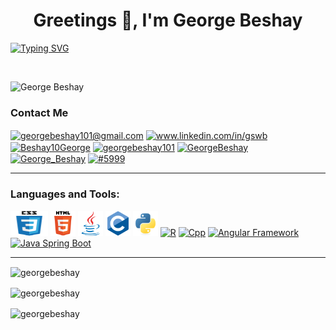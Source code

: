 <h1 align="center">Greetings 👋, I'm George Beshay</h1>
<!-- <h3 align="center"><i>A Passionate Student At The Department Of Computer and Systems Engineering, From Alexandria - Egypt.</i></h3> -->

[![Typing SVG](https://readme-typing-svg.herokuapp.com?size=27&duration=10000&center=true&vCenter=true&multiline=true&width=1000&lines=A+Passionate+Computer+Engineering+Student+From+Egypt)](https://git.io/typing-svg)

<br>

<!-- ![Learning](https://readme-typing-svg.herokuapp.com?lines=I%E2%80%99m+currently+learning+CSS) -->

<!-- ![Skills](https://readme-typing-svg.herokuapp.com?width=850&lines=My+Skills+are%3A+C%2C+Java%2C+R%2C+Python+HTML) -->

<p align="left"><img src="https://github-profile-trophy.vercel.app/?username=georgebeshay&theme=radical" alt="George Beshay" /></p>

<h3 align="left">Contact Me</h3>
<p align="left">
<a href="mailto:georgebeshay101@gmail.com" target="blank"><img align="center" src="https://cdn.liveagent.com/app/uploads/2020/11/Gmail-logo.png" alt="georgebeshay101@gmail.com" height="30" width="40" /></a>
<a href="https://www.linkedin.com/in/gswb" target="blank"><img align="center" src="https://cdn-icons-png.flaticon.com/512/174/174857.png" alt="www.linkedin.com/in/gswb" 
                                                       height="30" width="30" /></a>
<a href="https://twitter.com/Beshay10George" target="blank"><img align="center" src="https://raw.githubusercontent.com/rahuldkjain/github-profile-readme-generator/master/src/images/icons/Social/twitter.svg" alt="Beshay10George" height="30" width="40" /></a>
<a href="https://www.hackerrank.com/georgebeshay101" target="blank"><img align="center" src="https://raw.githubusercontent.com/rahuldkjain/github-profile-readme-generator/master/src/images/icons/Social/hackerrank.svg" alt="georgebeshay101" height="30" width="40" /></a>
<a href="https://codeforces.com/profile/GeorgeBeshay" target="_blank"><img align="center" src="https://raw.githubusercontent.com/rahuldkjain/github-profile-readme-generator/master/src/images/icons/Social/codeforces.svg" alt="GeorgeBeshay" height="30" width="40" /></a>
<a href="https://www.leetcode.com/George_Beshay" target="_blank"><img align="center" src="https://raw.githubusercontent.com/rahuldkjain/github-profile-readme-generator/master/src/images/icons/Social/leet-code.svg" alt="George_Beshay" height="30" width="40" /></a>
<a href="https://discord.gg/#5999" target="blank"><img align="center" src="https://discord.com/assets/3437c10597c1526c3dbd98c737c2bcae.svg" alt="#5999" height="30" width="30" /></a>
</p>

---

<h3 align="left">Languages and Tools:</h3>
<p align="left">
<a href="https://www.w3schools.com/css/default.asp" target="_blank"><img src="https://raw.githubusercontent.com/devicons/devicon/master/icons/css3/css3-original-wordmark.svg" alt="CSS3" width="60" height="40"/></a>
<a href="https://www.w3.org/html/" target="_blank"><img src="https://raw.githubusercontent.com/devicons/devicon/master/icons/html5/html5-original-wordmark.svg" alt="HTML5" width="40" height="40"/></a>
<a href="https://www.java.com" target="_blank"><img src="https://raw.githubusercontent.com/devicons/devicon/master/icons/java/java-original.svg" alt="Java" width="40" height="40" /></a>
<a href="https://www.cprogramming.com" target="_blank"><img src="https://raw.githubusercontent.com/devicons/devicon/master/icons/c/c-original.svg" alt="C" width="40" height="40" /></a>
<a href="https://www.python.org" target="_blank"><img src="https://raw.githubusercontent.com/devicons/devicon/master/icons/python/python-original.svg" alt="Python" width="40" height="40" /></a>
<a href="https://www.r-project.org" target="_blank"><img src="https://workingnation.com/wp-content/uploads/2018/05/R_logo.svg_.png" alt="R" width="40" height="40" /></a>
<a href="https://www.w3schools.com/cpp/default.asp" target="_blank"><img src="https://styles.redditmedia.com/t5_2qh6x/styles/communityIcon_xgorujtjrj571.png" alt="Cpp" width="40" height="40" /></a>
<a href="https://angular.io/" target="_blank"><img src="https://angular.io/assets/images/logos/angular/angular.png" alt="Angular Framework" width="40" height="40" /></a>
<a href="https://spring.io/projects/spring-boot" target="_blank"><img src="https://i.ibb.co/0nXC6QD/f-TL08u-H-400x400-removebg-preview.png" alt="Java Spring Boot" width="40" height="40" /></a>
</p>

---

<p><img align="center" src="https://github-readme-stats.vercel.app/api/top-langs?username=georgebeshay&show_icons=true&locale=en&layout=compact&theme=radical" alt="georgebeshay" /></p>

<p><img align="center" src="https://github-readme-stats.vercel.app/api?username=georgebeshay&show_icons=true&locale=en&theme=radical" alt="georgebeshay" /></p>

<p><img align="center" src="https://github-readme-streak-stats.herokuapp.com/?user=georgebeshay&theme=radical" alt="georgebeshay" /></p>
